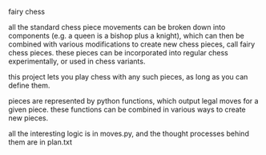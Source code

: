 fairy chess

all the standard chess piece movements can be broken down into components (e.g. a queen is a bishop plus a knight), which can then be combined with various modifications to create new chess pieces, call fairy chess pieces. these pieces can be incorporated into regular chess experimentally, or used in chess variants.

this project lets you play chess with any such pieces, as long as you can define them.

pieces are represented by python functions, which output legal moves for a given piece. these functions can be combined in various ways to create new pieces.

all the interesting logic is in moves.py, and the thought processes behind them are in plan.txt
